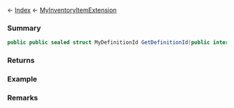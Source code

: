 ← [Index](Api-Index) ← [MyInventoryItemExtension](VRage.Game.ModAPI.Ingame.MyInventoryItemExtension)

### Summary

```csharp
public public sealed struct MyDefinitionId GetDefinitionId(public interface IMyInventoryItem self)
```

### Returns

### Example

### Remarks

